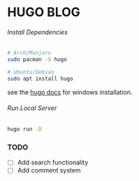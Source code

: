 # HUGO BLOG
###### Install Dependencies
```bash
# Arch/Manjaro
sudo pacman -S hugo

# Ubuntu/Debian
sudo apt install hugo
```
see the [hugo docs](https://gohugo.io/installation/windows/) for windows installation.

###### Run Local Server
```bash
hugo run -D
```
### TODO
- [ ] Add search functionality
- [ ] Add comment system

